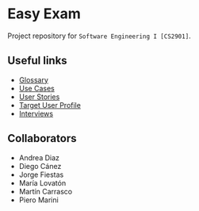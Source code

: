 # Easy Exam

Project repository for `Software Engineering I [CS2901]`. 

## Useful links

+ [Glossary](docs/GLOSSARY.md)
+ [Use Cases](docs/use-cases.md)
+ [User Stories](docs/user-stories.md)
+ [Target User Profile](docs/target-user-profile.md)
+ [Interviews](docs/interviews)

## Collaborators

+ Andrea Diaz
+ Diego Cánez
+ Jorge Fiestas
+ María Lovatón
+ Martín Carrasco
+ Piero Marini
